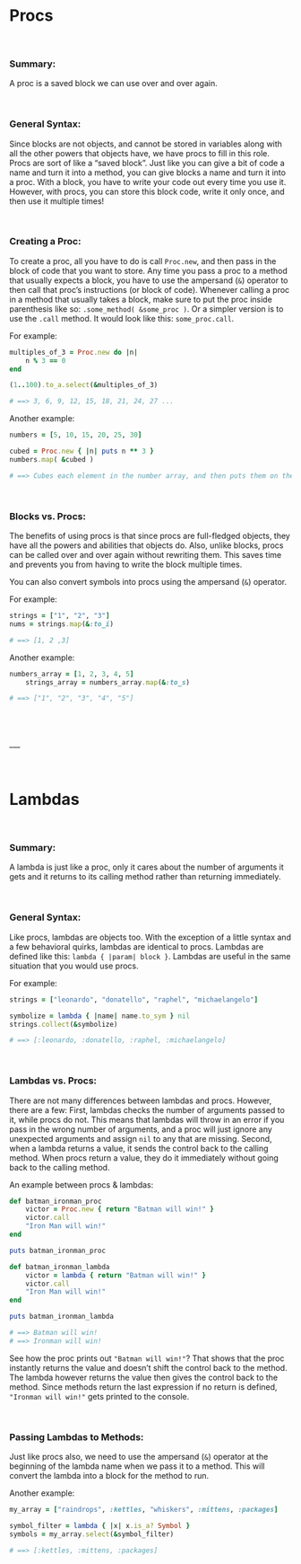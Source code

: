 # Procs

<br>

### Summary:
A proc is a saved block we can use over and over again.

<br>

### General Syntax:

Since blocks are not objects, and cannot be stored in variables along with all the other powers that objects have, we have procs to fill in this role. Procs are sort of like a “saved block”. Just like you can give a bit of code a name and turn it into a method, you can give blocks a name and turn it into a proc. With a block, you have to write your code out every time you use it. However, with procs, you can store this block code, write it only once, and then use it multiple times!

<br>

### Creating a Proc:

To create a proc, all you have to do is call `Proc.new`, and then pass in the block of code that you want to store. Any time you pass a proc to a method that usually expects a block, you have to use the ampersand (`&`) operator to then call that proc’s instructions (or block of code). Whenever calling a proc in a method that usually takes a block, make sure to put the proc inside parenthesis like so: `.some_method( &some_proc )`. Or a simpler version is to use the `.call` method. It would look like this: `some_proc.call`.

For example:

```ruby
multiples_of_3 = Proc.new do |n|
    n % 3 == 0
end

(1..100).to_a.select(&multiples_of_3)

# ==> 3, 6, 9, 12, 15, 18, 21, 24, 27 ...
```

Another example:

```ruby
numbers = [5, 10, 15, 20, 25, 30]

cubed = Proc.new { |n| puts n ** 3 }
numbers.map( &cubed )

# ==> Cubes each element in the number array, and then puts them on the console
```

<br>

### Blocks vs. Procs:

The benefits of using procs is that since procs are full-fledged objects, they have all the powers and abilities that objects do. Also, unlike blocks, procs can be called over and over again without rewriting them. This saves time and prevents you from having to write the block multiple times.

You can also convert symbols into procs using the ampersand (`&`) operator.

For example:

```ruby
strings = ["1", "2", "3"]
nums = strings.map(&:to_i)

# ==> [1, 2 ,3]
```

Another example:

```ruby
numbers_array = [1, 2, 3, 4, 5]
    strings_array = numbers_array.map(&:to_s)

# ==> ["1", "2", "3", "4", "5"]
```

<br>
<br>
<br>
___
<br>
<br>
<br>

# Lambdas

<br>

### Summary:
A lambda is just like a proc, only it cares about the number of arguments it gets and it returns to its calling method rather than returning immediately.

<br>

### General Syntax:

Like procs, lambdas are objects too. With the exception of a little syntax and a few behavioral quirks, lambdas are identical to procs. Lambdas are defined like this: `lambda { |param| block }`. Lambdas are useful in the same situation that you would use procs.

For example:

```ruby
strings = ["leonardo", "donatello", "raphel", "michaelangelo"]

symbolize = lambda { |name| name.to_sym } nil
strings.collect(&symbolize)

# ==> [:leonardo, :donatello, :raphel, :michaelangelo]
```

<br>

### Lambdas vs. Procs:

There are not many differences between lambdas and procs. However, there are a few: First, lambdas checks the number of arguments passed to it, while procs do not. This means that lambdas will throw in an error if you pass in the wrong number of arguments, and a proc will just ignore any unexpected arguments and assign `nil` to any that are missing. Second, when a lambda returns a value, it sends the control back to the calling method. When procs return a value, they do it immediately without going back to the calling method.

An example between procs & lambdas:

```ruby
def batman_ironman_proc
    victor = Proc.new { return "Batman will win!" }
    victor.call
    "Iron Man will win!"
end

puts batman_ironman_proc

def batman_ironman_lambda
    victor = lambda { return "Batman will win!" }
    victor.call
    "Iron Man will win!"
end

puts batman_ironman_lambda

# ==> Batman will win!
# ==> Ironman will win!
```

See how the proc prints out `"Batman will win!"`? That shows that the proc instantly returns the value and doesn’t shift the control back to the method. The lambda however returns the value then gives the control back to the method. Since methods return the last expression if no return is defined, `"Ironman will win!"` gets printed to the console.

<br>

### Passing Lambdas to Methods:

Just like procs also, we need to use the ampersand (`&`) operator at the beginning of the lambda name when we pass it to a method. This will convert the lambda into a block for the method to run.

Another example:

```ruby
my_array = ["raindrops", :kettles, "whiskers", :mittens, :packages]

symbol_filter = lambda { |x| x.is_a? Symbol }
symbols = my_array.select(&symbol_filter)

# ==> [:kettles, :mittens, :packages]
```
